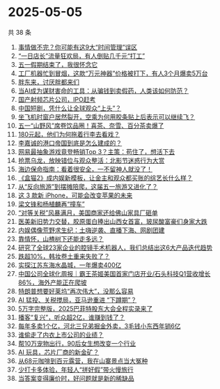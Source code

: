 # 2025-05-05

共 38 条

<!-- BEGIN 36KR -->
<!-- 最后更新时间 2025-05-05 18:18:18 +0800 -->
1. [事情做不完？你可能有这9大“时间管理”误区](https://36kr.com/p/3250020738982407)
1. [“一日店长”流量狂欢局，有人倒贴几千元“打工”](https://36kr.com/p/3278220779626880)
1. [五一假期结束了，我很怀念它](https://36kr.com/p/3279018079330439)
1. [工厂机器忙到冒烟，这款“万元神器”价格被打下，有人3个月爆卖5万台](https://36kr.com/p/3278309801992585)
1. [胖东来，讨厌胖都来们](https://36kr.com/p/3278072126923137)
1. [当AI成为谋财害命的工具：从骗钱到卖假药，人类该如何防范？](https://36kr.com/p/3277922861573384)
1. [国产射频芯片公司，IPO赶考](https://36kr.com/p/3277800351261058)
1. [中国短剧，凭什么让全球观众“上头”？](https://36kr.com/p/3277933487874438)
1. [坐飞机时窗户居然裂开，空乘为何用胶条贴上后表示可以继续飞？](https://36kr.com/p/3278837726880131)
1. [五一“山野风”席卷饮品圈！喜茶、奈雪、百分茶卖爆了](https://36kr.com/p/3279039234973825)
1. [180元起，他们为何拖着行李去看戏？](https://36kr.com/p/3277745163690369)
1. [李嘉诚的港口帝国到底是怎么建成的？](https://36kr.com/p/3279076294418562)
1. [网易最抽象游戏竟登畅销Top 3？主策：苟住了，想活下去](https://36kr.com/p/3278317608378504)
1. [抢票乌龙，放映错位与观众整活：北影节迷惑行为大赏](https://36kr.com/p/3278406272360581)
1. [海边保命指南：看着很安全，一不留神人就没了！](https://36kr.com/p/3278010104144261)
1. [《盒猫2》成内娱新模板，让金主和观众都买账的综艺长什么样？](https://36kr.com/p/3277955000934784)
1. [从“反向旅游”到摆摊陪爬，这届五一旅游又进化了？](https://36kr.com/p/3277782399066245)
1. [这 3 款新 iPhone，可能会改变苹果的未来](https://36kr.com/p/3278083244827014)
1. [梁文锋和杨植麟再“撞车”](https://36kr.com/p/3277789083787654)
1. [“对等关税”风暴满月，美国商家还给佛山家具厂砸单](https://36kr.com/p/3276367006572675)
1. [医美新旧势力交替，胶原蛋白捧出山西女首富，玻尿酸富豪们身家大跌](https://36kr.com/p/3276366963105927)
1. [内娱偶像荒野求生纪：土嗨逆袭、直播下海、网剧团建](https://36kr.com/p/3276795538841736)
1. [靠情怀，山楂树下还能走多远？](https://36kr.com/p/3276702042924551)
1. [研究了全球23家企业的腔镜手术机器人，我们总结出这6大产品迭代趋势](https://36kr.com/p/3277543712301440)
1. [跌超10%，韩妆卷土重来失败了？](https://36kr.com/p/3276773510373509)
1. [实探江苏东海水晶城，一年爆卖400亿](https://36kr.com/p/3276366871552392)
1. [中国公司全球化周报｜霸王茶姬美国首家门店开业/石头科技Q1营收增长86%，海外产能正在爬坡](https://36kr.com/p/3276706957910401)
1. [特朗普想要好莱坞“再次伟大”，没那么容易](https://36kr.com/p/3276795655856258)
1. [AI 猛投、关税搅局，亚马逊重进 “下蹲期”？](https://36kr.com/p/3276771880951936)
1. [5万字完整版，2025巴菲特股东大会全程实录来了](https://36kr.com/p/3277611975582087)
1. [播客“复兴”，听众超2亿，谁赚到钱了？](https://36kr.com/p/3276881436927495)
1. [每年多卖1个亿，河北三兄弟掘金外卖，3毛钱小东西年销6亿](https://36kr.com/p/3276893811974531)
1. [谁偷走了内衣上市公司的业绩？](https://36kr.com/p/3277520111411333)
1. [帮10万宠物出行，90后女生想改变一个行业](https://36kr.com/p/3276359348674696)
1. [AI 玩具，芯片厂商的新金矿？](https://36kr.com/p/3276453692121474)
1. [从68元咖啡到百元露营，我在山寨景点当大冤种](https://36kr.com/p/3276682511933571)
1. [少打卡多体验，年轻人“拼好假”带火慢旅行](https://36kr.com/p/3277574480748934)
1. [当答案变得廉价时，好问题就是新的稀缺品](https://36kr.com/p/3249339347624450)
<!-- END 36KR -->